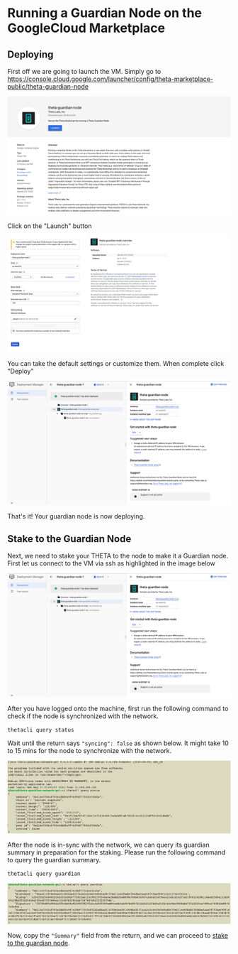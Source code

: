 # Running a Guardian Node on the GoogleCloud Marketplace

## Deploying

First off we are going to launch the VM. Simply go to 
https://console.cloud.google.com/launcher/config/theta-marketplace-public/theta-guardian-node

![](./images/gcp_marketplace/1_launcher_landing_page.png)

Click on the "Launch" button

![](./images/gcp_marketplace/2_launcher_config.png)

You can take the default settings or customize them.  When complete click "Deploy"

![](./images/gcp_marketplace/3_deploying.png)

That's it! Your guardian node is now deploying.

## Stake to the Guardian Node

Next, we need to stake your THETA to the node to make it a Guardian node. First let us connect to the VM via ssh as highlighted in the image below

![](./images/gcp_marketplace/3_deploying.png)

After you have logged onto the machine, first run the following command to check if the node is synchronized with the network.

```
thetacli query status
```

Wait until the return says `"syncing": false` as shown below. It might take 10 to 15 mins for the node to synchronize with the network.

![](./images/gcp_marketplace/5_query_status.png)

After the node is in-sync with the network, we can query its guardian summary in preparation for the staking. Please run the following command to query the guardian summary.

```
thetacli query guardian
```

![](./images/gcp_marketplace/6_query_guardian.png)

Now, copy the `"Summary"` field from the return, and we can proceed to [stake to the guardian node](./WITHDRAW_STAKE.md).

